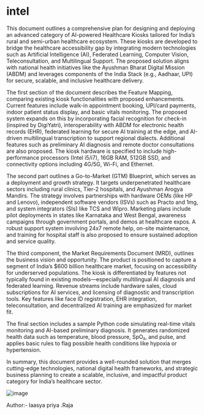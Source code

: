 # intel

This document outlines a comprehensive plan for designing and deploying an advanced category of AI-powered Healthcare Kiosks tailored for India’s rural and semi-urban healthcare ecosystem. These kiosks are developed to bridge the healthcare accessibility gap by integrating modern technologies such as Artificial Intelligence (AI), Federated Learning, Computer Vision, Teleconsultation, and Multilingual Support. The proposed solution aligns with national health initiatives like the Ayushman Bharat Digital Mission (ABDM) and leverages components of the India Stack (e.g., Aadhaar, UPI) for secure, scalable, and inclusive healthcare delivery.

The first section of the document describes the Feature Mapping, comparing existing kiosk functionalities with proposed enhancements. Current features include walk-in appointment booking, UPI/card payments, indoor patient status display, and basic vitals monitoring. The proposed system expands on this by incorporating facial recognition for check-in (inspired by DigiYatri), interoperability with ABDM for electronic health records (EHR), federated learning for secure AI training at the edge, and AI-driven multilingual transcription to support regional dialects. Additional features such as preliminary AI diagnosis and remote doctor consultations are also proposed. The kiosk hardware is specified to include high-performance processors (Intel i5/i7), 16GB RAM, 512GB SSD, and connectivity options including 4G/5G, Wi-Fi, and Ethernet.

The second part outlines a Go-to-Market (GTM) Blueprint, which serves as a deployment and growth strategy. It targets underpenetrated healthcare sectors including rural clinics, Tier-2 hospitals, and Ayushman Arogya Mandirs. The strategy involves partnerships with hardware OEMs (like HP and Lenovo), independent software vendors (ISVs) such as Practo and 1mg, and system integrators (SIs) like TCS and Wipro. Marketing plans include pilot deployments in states like Karnataka and West Bengal, awareness campaigns through government portals, and demos at healthcare expos. A robust support system involving 24x7 remote help, on-site maintenance, and training for hospital staff is also proposed to ensure sustained adoption and service quality.

The third component, the Market Requirements Document (MRD), outlines the business vision and opportunity. The product is positioned to capture a segment of India’s $600 billion healthcare market, focusing on accessibility for underserved populations. The kiosk is differentiated by features not typically found in existing models—especially multilingual AI diagnosis and federated learning. Revenue streams include hardware sales, cloud subscriptions for AI services, and licensing of diagnostic and transcription tools. Key features like face ID registration, EHR integration, teleconsultation, and decentralized AI training are emphasized for market fit.

The final section includes a sample Python code simulating real-time vitals monitoring and AI-based preliminary diagnosis. It generates randomized health data such as temperature, blood pressure, SpO₂, and pulse, and applies basic rules to flag possible health conditions like hypoxia or hypertension.

In summary, this document provides a well-rounded solution that merges cutting-edge technologies, national digital health frameworks, and strategic business planning to create a scalable, inclusive, and impactful product category for India’s healthcare sector. 

![image](https://github.com/user-attachments/assets/1af92a8a-fc4f-4ac3-bbb7-b24235709da9)


Author:- laasya priya .Raja






